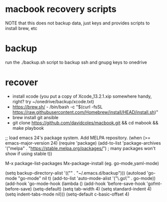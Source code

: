 # macbook recovery scripts

NOTE that this does not backup data, just keys and provides scripts to install brew, etc

# backup

run the ./backup.sh script to backup ssh and gnupg keys to onedrive

# recover

* install xcode (you put a copy of Xcode_13.2.1.xip somewhere handy, right? try ~/onedrive/backup/xcode.txt)
* https://brew.sh/ - /bin/bash -c "$(curl -fsSL https://raw.githubusercontent.com/Homebrew/install/HEAD/install.sh)"
* brew install git ansible
* git clone https://github.com/davidcoles/macbook.git && cd mabook && make playbook

;; load emacs 24's package system. Add MELPA repository.
(when (>= emacs-major-version 24)
  (require 'package)
  (add-to-list
   'package-archives
    '("melpa" . "https://stable.melpa.org/packages/") ; many packages won't show if using stable
    t))


M-x package-list-packages
Mx-package-install (eg. go-mode,yaml-mode)


(setq backup-directory-alist '(("" . "~/.emacs.d/backup")))
(autoload 'go-mode "go-mode" nil t)
(add-to-list 'auto-mode-alist '("\\.go\\'" . go-mode))
(add-hook 'go-mode-hook
	  (lambda ()
	    (add-hook 'before-save-hook 'gofmt-before-save)
	    (setq-default)
	    (setq tab-width 4)
	    (setq standard-indent 4)
	    (setq indent-tabs-mode nil)))
(setq-default c-basic-offset 4)

